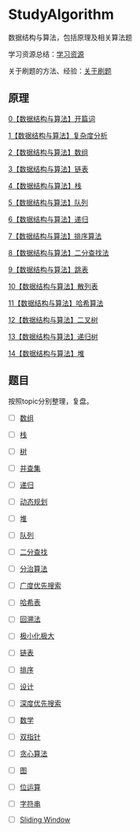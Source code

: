 # StudyAlgorithm
数据结构与算法，包括原理及相关算法题

学习资源总结：[学习资源](学习资源.md)

关于刷题的方法、经验：[关于刷题](关于刷题.md)


## 原理
[0【数据结构与算法】开篇词](原理/0【数据结构与算法】开篇词.md)

[1【数据结构与算法】复杂度分析](原理/1【数据结构与算法】复杂度分析.md)

[2【数据结构与算法】数组](原理/2【数据结构与算法】数组.md)

[3【数据结构与算法】链表](原理/3【数据结构与算法】链表.md)

[4【数据结构与算法】栈](原理/4【数据结构与算法】栈.md)

[5【数据结构与算法】队列](原理/5【数据结构与算法】队列.md)

[6【数据结构与算法】递归](原理/6【数据结构与算法】递归.md)

[7【数据结构与算法】排序算法](原理/7【数据结构与算法】排序算法.md)

[8【数据结构与算法】二分查找法](原理/8【数据结构与算法】二分查找法.md)

[9【数据结构与算法】跳表](原理/9【数据结构与算法】跳表.md)

[10【数据结构与算法】散列表](原理/10【数据结构与算法】散列表.md)

[11【数据结构与算法】哈希算法](原理/11【数据结构与算法】哈希算法.md)

[12【数据结构与算法】二叉树](原理/12【数据结构与算法】二叉树.md)

[13【数据结构与算法】递归树](原理/13【数据结构与算法】递归树.md)

[14【数据结构与算法】堆](原理/14【数据结构与算法】堆.md)


## 题目

按照topic分别整理，复盘。

- [ ] [数组](Topic/数组.md)
- [ ] [栈](Topic/栈.md)
- [ ] [树](Topic/树.md)
- [ ] [并查集](Topic/并查集.md)
- [ ] [递归](Topic/递归.md)
- [ ] [动态规划](Topic/动态规划.md)
- [ ] [堆](Topic/堆.md)
- [ ] [队列](Topic/队列.md)
- [ ] [二分查找](Topic/二分查找.md)
- [ ] [分治算法](Topic/分治算法.md)
- [ ] [广度优先搜索](Topic/广度优先搜索.md)
- [ ] [哈希表](Topic/哈希表.md)
- [ ] [回溯法](Topic/回溯法.md)
- [ ] [极小化极大](Topic/极小化极大.md)
- [ ] [链表](Topic/链表.md)
- [ ] [排序](Topic/排序.md)
- [ ] [设计](Topic/设计.md)
- [ ] [深度优先搜索](Topic/深度优先搜索.md)
- [ ] [数学](Topic/数学.md)
- [ ] [双指针](Topic/双指针.md)
- [ ] [贪心算法](Topic/贪心算法.md)
- [ ] [图](Topic/图.md)
- [ ] [位运算](Topic/位运算.md)

- [ ] [字符串](Topic/字符串.md)
- [ ] [Sliding Window](Topic/Sliding%20Window.md)

